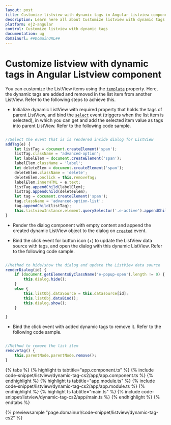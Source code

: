 ```yaml
---
layout: post
title: Customize listview with dynamic tags in Angular Listview component | Syncfusion
description: Learn here all about Customize listview with dynamic tags in Syncfusion Angular Listview component of Syncfusion Essential JS 2 and more.
platform: ej2-angular
control: Customize listview with dynamic tags 
documentation: ug
domainurl: ##DomainURL##
---
```


# Customize listview with dynamic tags in Angular Listview component

You can customize the ListView items using the [`template`](https://ej2.syncfusion.com/angular/documentation/api/list-view#template) property. Here, the dynamic tags are added and removed in the list item from another ListView. Refer to the following steps to achieve this.

* Initialize dynamic ListView with required property that holds the tags of parent ListView, and bind the [`select`](https://ej2.syncfusion.com/angular/documentation/api/list-view#select) event (triggers when the list item is selected), in which you can get and add the selected item value as tags into parent ListView. Refer to the following code sample.

```typescript

//Select the event that is is rendered inside dialog for ListView
addTag(e) {
    let listTag = document.createElement('span');
    listTag.className = 'advanced-option';
    let labelElem = document.createElement('span');
    labelElem.className = 'label';
    let deleteElem = document.createElement('span');
    deleteElem.className = 'delete';
    deleteElem.onclick = this.removeTag;
    labelElem.innerHTML = e.text;
    listTag.appendChild(labelElem);
    listTag.appendChild(deleteElem);
    let tag = document.createElement('span');
    tag.className = 'advanced-option-list';
    tag.appendChild(listTag);
    this.listviewInstance.element.querySelector('.e-active').appendChild(tag);
}

```

* Render the dialog component with empty content and append the created dynamic ListView object to the dialog on [`created`](https://ej2.syncfusion.com/angular/documentation/api/dialog#created) event.

* Bind the click event for button icon (+) to update the ListView data source with tags, and open the dialog with this dynamic ListView. Refer to the following code sample.

```typescript

//Method to hide/show the dialog and update the ListView data source
renderDialog(id) {
    if (document.getElementsByClassName('e-popup-open').length != 0) {
        this.dialog.hide();
    }
    else {
        this.listObj.dataSource = this.datasource[id];
        this.listObj.dataBind();
        this.dialog.show();
    }

}

```

* Bind the click event with added dynamic tags to remove it. Refer to the following code sample.

```typescript

//Method to remove the list item
removeTag() {
    this.parentNode.parentNode.remove();
}

```

{% tabs %}
{% highlight ts tabtitle="app.component.ts" %}
{% include code-snippet/listview/dynamic-tag-cs2/app/app.component.ts %}
{% endhighlight %}
{% highlight ts tabtitle="app.module.ts" %}
{% include code-snippet/listview/dynamic-tag-cs2/app/app.module.ts %}
{% endhighlight %}
{% highlight ts tabtitle="main.ts" %}
{% include code-snippet/listview/dynamic-tag-cs2/app/main.ts %}
{% endhighlight %}
{% endtabs %}
  
{% previewsample "page.domainurl/code-snippet/listview/dynamic-tag-cs2" %}
